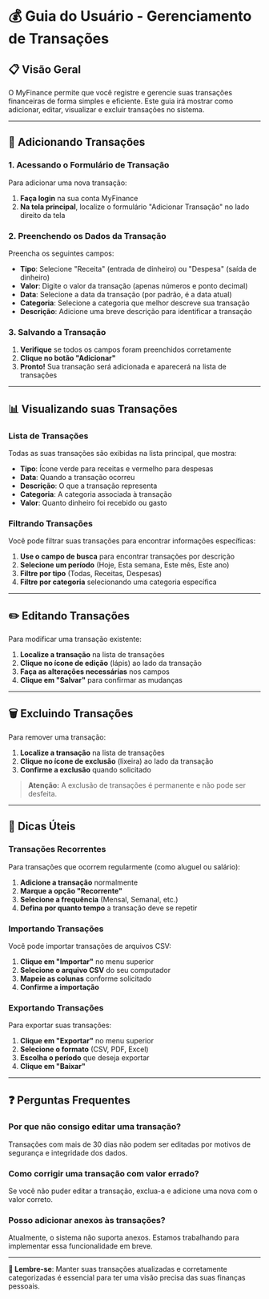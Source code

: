 # 💰 Guia do Usuário - Gerenciamento de Transações

## 📋 **Visão Geral**

O MyFinance permite que você registre e gerencie suas transações financeiras de forma simples e eficiente. Este guia irá mostrar como adicionar, editar, visualizar e excluir transações no sistema.

---

## 🧾 **Adicionando Transações**

### **1. Acessando o Formulário de Transação**

Para adicionar uma nova transação:

1. **Faça login** na sua conta MyFinance
2. **Na tela principal**, localize o formulário "Adicionar Transação" no lado direito da tela

### **2. Preenchendo os Dados da Transação**

Preencha os seguintes campos:

- **Tipo**: Selecione "Receita" (entrada de dinheiro) ou "Despesa" (saída de dinheiro)
- **Valor**: Digite o valor da transação (apenas números e ponto decimal)
- **Data**: Selecione a data da transação (por padrão, é a data atual)
- **Categoria**: Selecione a categoria que melhor descreve sua transação
- **Descrição**: Adicione uma breve descrição para identificar a transação

### **3. Salvando a Transação**

1. **Verifique** se todos os campos foram preenchidos corretamente
2. **Clique no botão "Adicionar"**
3. **Pronto!** Sua transação será adicionada e aparecerá na lista de transações

---

## 📊 **Visualizando suas Transações**

### **Lista de Transações**

Todas as suas transações são exibidas na lista principal, que mostra:

- **Tipo**: Ícone verde para receitas e vermelho para despesas
- **Data**: Quando a transação ocorreu
- **Descrição**: O que a transação representa
- **Categoria**: A categoria associada à transação
- **Valor**: Quanto dinheiro foi recebido ou gasto

### **Filtrando Transações**

Você pode filtrar suas transações para encontrar informações específicas:

1. **Use o campo de busca** para encontrar transações por descrição
2. **Selecione um período** (Hoje, Esta semana, Este mês, Este ano)
3. **Filtre por tipo** (Todas, Receitas, Despesas)
4. **Filtre por categoria** selecionando uma categoria específica

---

## ✏️ **Editando Transações**

Para modificar uma transação existente:

1. **Localize a transação** na lista de transações
2. **Clique no ícone de edição** (lápis) ao lado da transação
3. **Faça as alterações necessárias** nos campos
4. **Clique em "Salvar"** para confirmar as mudanças

---

## 🗑️ **Excluindo Transações**

Para remover uma transação:

1. **Localize a transação** na lista de transações
2. **Clique no ícone de exclusão** (lixeira) ao lado da transação
3. **Confirme a exclusão** quando solicitado

> **Atenção:** A exclusão de transações é permanente e não pode ser desfeita.

---

## 📱 **Dicas Úteis**

### **Transações Recorrentes**

Para transações que ocorrem regularmente (como aluguel ou salário):

1. **Adicione a transação** normalmente
2. **Marque a opção "Recorrente"**
3. **Selecione a frequência** (Mensal, Semanal, etc.)
4. **Defina por quanto tempo** a transação deve se repetir

### **Importando Transações**

Você pode importar transações de arquivos CSV:

1. **Clique em "Importar"** no menu superior
2. **Selecione o arquivo CSV** do seu computador
3. **Mapeie as colunas** conforme solicitado
4. **Confirme a importação**

### **Exportando Transações**

Para exportar suas transações:

1. **Clique em "Exportar"** no menu superior
2. **Selecione o formato** (CSV, PDF, Excel)
3. **Escolha o período** que deseja exportar
4. **Clique em "Baixar"**

---

## ❓ **Perguntas Frequentes**

### **Por que não consigo editar uma transação?**

Transações com mais de 30 dias não podem ser editadas por motivos de segurança e integridade dos dados.

### **Como corrigir uma transação com valor errado?**

Se você não puder editar a transação, exclua-a e adicione uma nova com o valor correto.

### **Posso adicionar anexos às transações?**

Atualmente, o sistema não suporta anexos. Estamos trabalhando para implementar essa funcionalidade em breve.

---

**🎯 Lembre-se**: Manter suas transações atualizadas e corretamente categorizadas é essencial para ter uma visão precisa das suas finanças pessoais.
